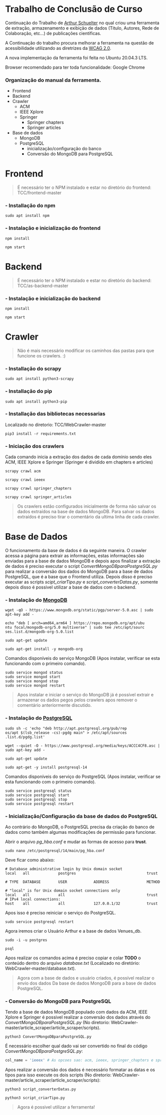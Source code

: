 # Trabalho de Conclusão de Curso
Continuação do Trabalho de [Arthur Schuelter](https://github.com/hschuelter) no qual criou uma ferramenta de extração, armazenamento e exibição de dados (Titulo, Autores, Rede de Colaboração, etc...) de publicações cientificas. 

A Continuação do trabalho procura melhorar a ferramenta na questão de acessibilidade utilizando as diretrizes da [WCAG 2.0](https://www.w3.org/TR/WCAG20/).

A nova implementação da ferramenta foi feita no Ubuntu 20.04.3 LTS. 

Browser recomendado para ter toda funcionalidade: Google Chrome

### Organização do manual da ferramenta.
- Frontend
- Backend
- Crawler 
    - ACM
    - IEEE Xplore
    - Springer
        - Springer chapters
        - Springer articles
- Base de dados
    - MongoDB
    - PostgreSQL
        - inicialização/configuração do banco
        - Conversão do MongoDB para PostgreSQL

# Frontend
> É necessário ter o NPM instalado e estar no diretório do frontend: TCC/frontend-master

### - Installação do npm
```
sudo apt install npm
```

### - Instalação e inicialização do frontend
```
npm install

npm start
```


# Backend
> É necessário ter o NPM instalado e estar no diretório do backend:
TCC/as-backend-master

### - Instalação e inicialização do backend
```
npm install

npm start
```


# Crawler
> Não é mais necessário modificar os caminhos das pastas para que funcione os crawlers. :)

### - Installação do scrapy
```
sudo apt install python3-scrapy
```

### - Installação do pip
```
sudo apt install python3-pip
```

### - Installação das bibliotecas necessarias <br>
Localizado no diretorio: TCC/WebCrawler-master
```
pip3 install -r requirements.txt
```

### - Iniciação dos crawlers
Cada comando inicia a extração dos dados de cada domínio sendo eles ACM, IEEE Xplore e Springer (Springer é dividido em chapters e articles)
```
scrapy crawl acm

scrapy crawl ieeex

scrapy crawl springer_chapters

scrapy crawl springer_articles
```
>Os crawlers estão configurados inicialmente de forma não salvar os dados extraídos na base de dados MongoDB. Para salvar os dados extraídos é preciso tirar o comentário da ultima linha de cada crawler.

# Base de Dados
O funcionamento da base de dados é da seguinte maneira. O crawler acessa a página para extrair as informações, estas informações são enviadas para a base de dados MongoDB e depois apos finalizar a extração de dados é preciso executar o script *ConvertMongoDBparaPostgreSQL.py* para realizar a conversão dos dados do MongoDB para a base de dados PostgreSQL, que é a base que o Frontend utiliza. Depois disso é preciso executar as scripts *scipt_criarTipo.py* e *script_converterDatas.py*, somente depois disso é possivel utilizar a base de dados com o backend.

### - Instalação do [MongoDB](https://www.mongodb.com/docs/manual/tutorial/install-mongodb-on-ubuntu/)
```
wget -qO - https://www.mongodb.org/static/pgp/server-5.0.asc | sudo apt-key add -

echo "deb [ arch=amd64,arm64 ] https://repo.mongodb.org/apt/ubu
ntu focal/mongodb-org/5.0 multiverse" | sudo tee /etc/apt/sourc
ses.list.d/mongodb-org-5.0.list

sudo apt-get update

sudo apt-get install -y mongodb-org
```
Comandos disponíveis do serviço MongoDB (Apos instalar, verificar se esta funcionando com o primeiro comando).
```
sudo service mongod status
sudo service mongod start
sudo service mongod stop 
sudo service mongod restart
```
> Apos instalar e iniciar o serviço do MongoDB já é possível extrair e armazenar os dados pegos pelos crawlers apos remover o comentário anteriormente discutido.

### - Instalação do [PostgreSQL](https://www.postgresql.org/download/linux/ubuntu/) 
```
sudo sh -c 'echo "deb http://apt.postgresql.org/pub/rep
os/apt $(lsb_release -cs)-pgdg main" > /etc/apt/sources
.list.d/pgdg.list'

wget --quiet -O - https://www.postgresql.org/media/keys/ACCC4CF8.asc | sudo apt-key add -

sudo apt-get update

sudo apt-get -y install postgresql-14
```
Comandos disponíveis do serviço do PostgreSQL (Apos instalar, verificar se esta funcionando com o primeiro comando).

```
sudo service postgresql status 
sudo service postgresql start
sudo service postgresql stop 
sudo service postgresql restart
```
### - Inicialização/Configuração da base de dados do PostgreSQL
Ao contrário do MongoDB, o PostgreSQL precisa da criação do banco de dados como também algumas modificações de permissão para funcionar.

Abrir o arquivo *pg_hba.conf* e mudar as formas de acesso para **trust**.
```
sudo nano /etc/postgresql/14/main/pg_hba.conf
```
Deve ficar como abaixo:
```
# Database administrative login by Unix domain socket
local   all             postgres                                trust

# TYPE  DATABASE        USER            ADDRESS                 METHOD

# "local" is for Unix domain socket connections only
local   all             all                                     trust
# IPv4 local connections:
host    all             all             127.0.0.1/32            trust
```
Apos isso é preciso reiniciar o serviço do PostgreSQL.
```
sudo service postgresql restart 
```
Agora iremos criar o Usuário Arthur e a base de dados Venues_db.
```
sudo -i -u postgres

psql
```
Apos realizar os comandos acima é preciso copiar e colar **TODO** o conteúdo dentro do arquivo *database.txt* (Localizado no diretório: WebCrawler-master/database.txt).

> Agora com a base de dados e usuário criados, é possível realizar o envio dos dados Da base de dados MongoDB para a base de dados PostgreSQL.

### - Conversão do MongoDB para PostgreSQL
Tendo a base de dados MongoDB populado com dados da ACM, IEEE Xplore e Springer é possivel realizar a conversão dos dados através do *ConvertMongoDBparaPostgreSQL.py* (No diretorio: WebCrawler-master/article_scraper/article_scraper/scripts).
```
python3 ConvertMongoDBparaPostgreSQL.py
```
É necessário escolher qual dado vai ser convertido no final do código *ConvertMongoDBparaPostgreSQL.py*:

```python
col_name = 'ieeex' # As opcoes sao: acm, ieeex, springer_chapters e springer_articles.
```
Apos realizar a conversão dos dados é necessário formatar as datas e os tipos para isso execute os dois scripts (No diretorio: WebCrawler-master/article_scraper/article_scraper/scripts): 
```
python3 script_converterDatas.py

python3 script_criarTipo.py
```

> Agora é possivel utilizar a ferramenta!













